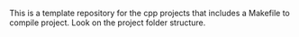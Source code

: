 This is a template repository for the cpp projects that includes a Makefile to compile project. Look on the project folder structure.
